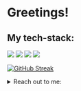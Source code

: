 # Greetings!
## My tech-stack:
  <img src="https://skillicons.dev/icons?i=python,rust,javascript,go,html,css,sqlite" />
  <img src="https://skillicons.dev/icons?i=linux,git,github" />
  <img src="https://skillicons.dev/icons?i=idea,neovim" />
  <img src="https://skillicons.dev/icons?i=qt,django" />

[![GitHub Streak](https://github-readme-streak-stats.herokuapp.com?user=gitgernit&theme=calm-pink&border_radius=15.5&hide_longest_streak=true)](https://git.io/streak-stats)

<details>
  <summary>Reach out to me:</summary>
  <b>Telegram:</b> <a href="https://getgentoo.t.me/">@getgentoo</a><br>
</details>


